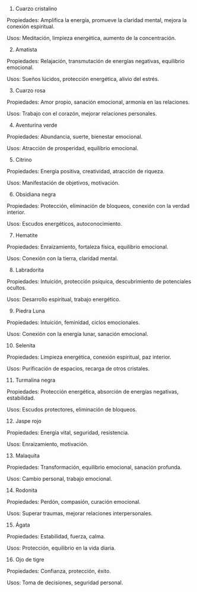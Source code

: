 
1. Cuarzo cristalino

Propiedades: Amplifica la energía, promueve la claridad mental, mejora la conexión espiritual.

Usos: Meditación, limpieza energética, aumento de la concentración.

2. Amatista

Propiedades: Relajación, transmutación de energías negativas, equilibrio emocional.

Usos: Sueños lúcidos, protección energética, alivio del estrés.

3. Cuarzo rosa

Propiedades: Amor propio, sanación emocional, armonía en las relaciones.

Usos: Trabajo con el corazón, mejorar relaciones personales.

4. Aventurina verde

Propiedades: Abundancia, suerte, bienestar emocional.

Usos: Atracción de prosperidad, equilibrio emocional.

5. Citrino

Propiedades: Energía positiva, creatividad, atracción de riqueza.

Usos: Manifestación de objetivos, motivación.

6. Obsidiana negra

Propiedades: Protección, eliminación de bloqueos, conexión con la verdad interior.

Usos: Escudos energéticos, autoconocimiento.

7. Hematite

Propiedades: Enraizamiento, fortaleza física, equilibrio emocional.

Usos: Conexión con la tierra, claridad mental.

8. Labradorita

Propiedades: Intuición, protección psíquica, descubrimiento de potenciales ocultos.

Usos: Desarrollo espiritual, trabajo energético.

9. Piedra Luna

Propiedades: Intuición, feminidad, ciclos emocionales.

Usos: Conexión con la energía lunar, sanación emocional.

10. Selenita

Propiedades: Limpieza energética, conexión espiritual, paz interior.

Usos: Purificación de espacios, recarga de otros cristales.

11. Turmalina negra

Propiedades: Protección energética, absorción de energías negativas, estabilidad.

Usos: Escudos protectores, eliminación de bloqueos.

12. Jaspe rojo

Propiedades: Energía vital, seguridad, resistencia.

Usos: Enraizamiento, motivación.

13. Malaquita

Propiedades: Transformación, equilibrio emocional, sanación profunda.

Usos: Cambio personal, trabajo emocional.

14. Rodonita

Propiedades: Perdón, compasión, curación emocional.

Usos: Superar traumas, mejorar relaciones interpersonales.

15. Ágata

Propiedades: Estabilidad, fuerza, calma.

Usos: Protección, equilibrio en la vida diaria.

16. Ojo de tigre

Propiedades: Confianza, protección, éxito.

Usos: Toma de decisiones, seguridad personal.